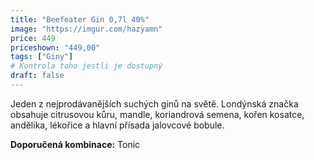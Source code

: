```yaml
---
title: "Beefeater Gin 0,7l 40%"
image: "https://imgur.com/hazyamn"
price: 449
priceshown: "449,00"
tags: ["Giny"] 
# Kontrola toho jestli je dostupný
draft: false
---
```

Jeden z nejprodávanějších suchých ginů na světě. Londýnská značka obsahuje citrusovou kůru, mandle, koriandrová semena, kořen kosatce, andělika, lékořice a hlavní přísada jalovcové bobule.

**Doporučená kombinace:** Tonic
